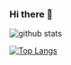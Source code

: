 ### Hi there 👋


 ![ github stats](https://github-readme-stats.vercel.app/api?username=nestedbrains&amp;show_icons=true)
 
 [![Top Langs](https://github-readme-stats.vercel.app/api/top-langs/?username=nestedbrains&amp;langs_count=8)](https://github.com/nestedbrains/nestedbrains)

<!--
**nestedbrains/nestedbrains** is a ✨ _special_ ✨ repository because its `README.md` (this file) appears on your GitHub profile.

Here are some ideas to get you started:

- 🔭 I’m currently working on ...
- 🌱 I’m currently learning ...
- 👯 I’m looking to collaborate on ...
- 🤔 I’m looking for help with ...
- 💬 Ask me about ...
- 📫 How to reach me: ...
- 😄 Pronouns: ...
- ⚡ Fun fact: ...
-->
